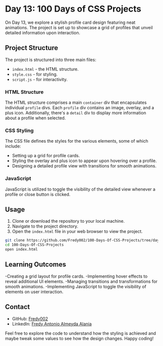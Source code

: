 # Day 13: 100 Days of CSS Projects

On Day 13, we explore a stylish profile card design featuring neat animations. The project is set up to showcase a grid of profiles that unveil detailed information upon interaction.

## Project Structure

The project is structured into three main files:

- `index.html` - the HTML structure.
- `style.css` - for styling.
- `script.js` - for interactivity.

### HTML Structure

The HTML structure comprises a main `container` div that encapsulates individual `profile` divs. Each `profile` div contains an image, overlay, and a plus icon. Additionally, there's a `detail` div to display more information about a profile when selected.

### CSS Styling

The CSS file defines the styles for the various elements, some of which include:

- Setting up a grid for profile cards.
- Styling the overlay and plus icon to appear upon hovering over a profile.
- Designing a detailed profile view with transitions for smooth animations.

### JavaScript

JavaScript is utilized to toggle the visibility of the detailed view whenever a profile or close button is clicked.

## Usage

1. Clone or download the repository to your local machine.
2. Navigate to the project directory.
3. Open the `index.html` file in your web browser to view the project.


```bash
git clone https://github.com/Fredy002/100-Days-Of-CSS-Projects/tree/day_11-20/day_13
cd 100-Days-Of-CSS-Projects
open index.html
```

## Learning Outcomes
-Creating a grid layout for profile cards.
-Implementing hover effects to reveal additional UI elements.
-Managing transitions and transformations for smooth animations.
-Implementing JavaScript to toggle the visibility of elements on user interaction.


## Contact

- GitHub: [Fredy002](https://github.com/Fredy002)
- LinkedIn: [Fredy Antonio Almeyda Alania](https://www.linkedin.com/in/fredy-antonio-almeyda-alania/)

Feel free to explore the code to understand how the styling is achieved and maybe tweak some values to see how the design changes. Happy coding!
